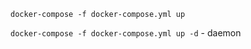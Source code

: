 ```docker-compose -f docker-compose.yml up```

```docker-compose -f docker-compose.yml up -d``` - daemon
